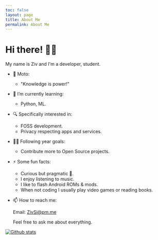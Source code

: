 ```yaml
---
toc: false
layout: page
title: About Me
permalink: About Me
---
```


# Hi there! 👋🏽

My name is Ziv and I'm a developer, student.

- 💬 Moto:

  - "Knowledge is power!"

- 🌱 I’m currently learning:

  - Python, ML.

- 🔍 Specifically interested in:

  - FOSS development.
  - Privacy respecting apps and services.

- 🔭🥅 Following year goals:

  - Contribute more to Open Source projects.

- ⚡ Some fun facts:

  - Curious but pragmatic 🦝.
  - I enjoy listening to music.
  - I like to flash Android ROMs & mods.
  - When not coding I usually play video games or reading books.

- 📫 How to reach me:

  Email: [ZivSi@pm.me](mailto:ZivSi@pm.me)

  Feel free to ask me about everything.

[![Github stats](https://github-readme-stats.vercel.app/api?username=ZivSimchoni&show_icons=true&theme=github_dark&count_private=true&hide_border=true&line_height=20)](https://github.com/ZivSimchoni)
